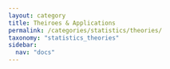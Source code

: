 ```yaml
---
layout: category
title: Theiroes & Applications
permalink: /categories/statistics/theories/
taxonomy: "statistics_theories"
sidebar:
  nav: "docs"
---
```

